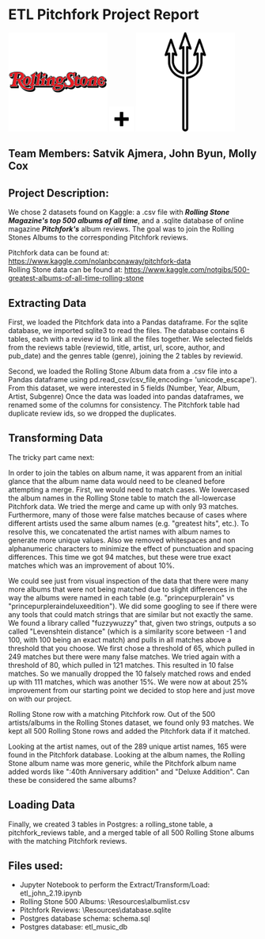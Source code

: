 # **ETL Pitchfork Project Report**


<img src="assets\rolling_stone_icon.png" width="200"> <img src="assets\plus-sign-png.png" width="50"> <img src="assets\pitchfork.svg" width="200">

## **Team Members:  Satvik Ajmera, John Byun, Molly Cox**

## **Project Description:**
We chose 2 datasets found on Kaggle:  a .csv file with *__Rolling Stone Magazine's top 500 albums of all time__*, 
and a .sqlite database of online magazine *__Pitchfork's__* album reviews.  The goal was to join the Rolling Stones Albums
to the corresponding Pitchfork reviews.

Pitchfork data can be found at:  	https://www.kaggle.com/nolanbconaway/pitchfork-data  
Rolling Stone data can be found at: https://www.kaggle.com/notgibs/500-greatest-albums-of-all-time-rolling-stone   

## **E**xtracting Data
First, we loaded the Pitchfork data into a Pandas dataframe.  For the sqlite database, we imported sqlite3 to read the files.
The database contains 6 tables, each with a review id to link all the files together.  We selected fields from the
reviews table (reviewid, title, artist, url, score, author, and pub_date) and the genres table (genre), joining the 
2 tables by reviewid.

Second, we loaded the Rolling Stone Album data from a .csv file into a Pandas dataframe using pd.read_csv(csv_file,encoding= 'unicode_escape'). 
From this dataset, we were interested in 5 fields (Number, Year, Album, Artist, Subgenre)
Once the data was loaded into pandas dataframes, we renamed some of the columns for consistency. The Pitchfork table had duplicate review ids, 
so we dropped the duplicates.

## **T**ransforming Data
The tricky part came next: 

In order to join the tables on album name, it was apparent from an initial glance that the album name data would need to be cleaned before attempting a merge.  First, we would need to match cases.  We lowercased the album names in the Rolling Stone table to match the all-lowercase Pitchfork data.  We tried the merge and came up with only 93 matches.  Furthermore, many of those were false matches because of cases where different artists used the same album names (e.g. "greatest hits", etc.).  To resolve this, we concatenated the artist names with album names to generate more unique values.  Also we removed whitespaces and non alphanumeric characters to minimize the effect of punctuation and spacing differences.  This time we got 94 matches,  but these were true exact matches which was an improvement of about 10%.  

We could see just from visual inspection of the data that there were many more albums that were not being matched due to slight differences in the way the albums were named in each table (e.g. "princepurplerain" vs "princepurpleraindeluxeedition").  We did some googling to see if there were any tools that could match strings that are similar but not exactly the same. We found a library called "fuzzywuzzy" that, given two strings, outputs a so called "Levenshtein distance" (which is a similarity score between -1 and 100, with 100 being an exact match) and pulls in all matches above a threshold that you choose.  We first chose a threshold of 65, which pulled in 249 matches but there were many false matches.  We tried again with a threshold of 80, which pulled in 121 matches.  This resulted in 10 false matches.  So we manually dropped the 10 falsely matched rows and ended up with 111 matches, which was another 15%.  We were now at about 25% improvement from our starting point we decided to stop here and just move on with our project. 

Rolling Stone row with a matching Pitchfork row. Out of the 500 artists/albums in the Rolling Stones dataset, we found only 93 matches.
We kept all 500 Rolling Stone rows and added the Pitchfork data if it matched.

Looking at the artist names, out of the 289 unique artist names, 165 were found in the Pitchfork database.
Looking at the album names, the Rolling Stone album name was more generic, while the Pitchfork album name added words like 
":40th Anniversary addition" and "Deluxe Addition". Can these be considered the same albums?

## **L**oading Data
Finally, we created  3 tables in Postgres: a rolling_stone table, a pitchfork_reviews table, and a merged table of all 500 Rolling Stone albums with the matching Pitchfork reviews.  

## **Files used:**
- Jupyter Notebook to perform the Extract/Transform/Load:  etl_john_2.19.ipynb
- Rolling Stone 500 Albums:                               \Resources\albumlist.csv  
- Pitchfork Reviews:                                       \Resources\database.sqlite
- Postgres database schema:                                schema.sql
- Postgres database:                                       etl_music_db
